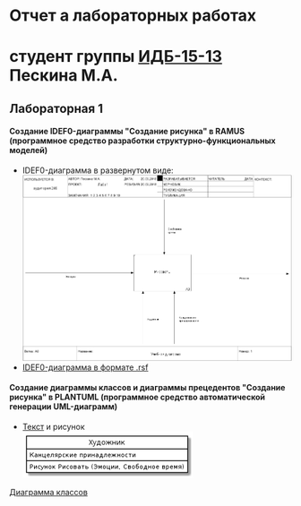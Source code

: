 # Отчет а лабораторных работах
# студент группы [ИДБ-15-13](https://github.com/stankin/design-2018/wiki/list-idb-15-13) Пескина М.А.

## Лабораторная 1

#### Создание IDEF0-диаграммы "Создание рисунка" в RAMUS (программное средство разработки структурно-функциональных моделей)

* IDEF0-диаграмма в развернутом виде:
![none](https://github.com/MPeskina/LAB2018/blob/master/model.png)
* [IDEF0-диаграмма в формате .rsf](https://github.com/MPeskina/LAB2018/blob/master/idef0.rsf)

#### Создание диаграммы классов и диаграммы прецедентов "Создание рисунка" в PLANTUML (программное средство автоматической генерации UML-диаграмм)
* [Текст](https://github.com/MPeskina/LAB2018/blob/master/uml1.txt) и рисунок<br>
![none](https://github.com/MPeskina/LAB2018/blob/master/%D0%B4%D0%B8%D0%B0%D0%B3%D1%80%D0%B0%D0%BC%D0%BC%D0%B0%20%D0%BA%D0%BB%D0%B0%D1%81%D1%81%D0%BE%D0%B2.png)

[Диаграмма классов](http://www.plantuml.com/plantuml/png/NP2zIWD158Nhp5DSKYdu434-XFMmEvWbansviy52XFn0AY6zbHQMGWoxCYJPzHNEVIDlt4Oi1ivyvznpXnd5od8rdtaJfqLvRzdEAFCsHdeqWx7DfdSSvcL-4tnWkfqKbJE3Q-Rmq9EnruW60-UE_w8dqxSCyIvhrEZmXHO9Xo7PIF-XBYEyO8TMDcXmbAqiP8c3UWtXMnOgMhLh7DK-3tMob1MImIkIolKPQKz_LRd7JbRoJ1Vum4dJ6oIaAyAREXq-zTI_8rg_r_e69zbUwgidHUueApZppenScUlF_000)
